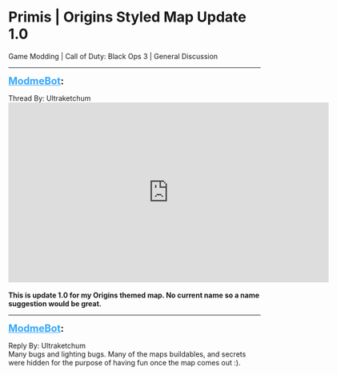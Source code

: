 # Primis | Origins Styled Map Update 1.0
Game Modding | Call of Duty: Black Ops 3 | General Discussion

---
<strong style="font-size: 1.4em;"><span style="text-decoration: underline;text-decoration-color: #34a7f9;"><span style="color:#34a7f9;">ModmeBot</span></span>:</strong>

<p>Thread By: Ultraketchum<br /><iframe type="text/html" width="640" height="360" src="https://www.youtube.com/embed/K553bwVvHWk" frameborder="0"></iframe><br /><br /><strong>This is update 1.0 for my Origins themed map. No current name so a name suggestion would be great.</strong></p>

---
<strong style="font-size: 1.4em;"><span style="text-decoration: underline;text-decoration-color: #34a7f9;"><span style="color:#34a7f9;">ModmeBot</span></span>:</strong>

<p>Reply By: Ultraketchum<br />Many bugs and lighting bugs. Many of the maps buildables, and secrets were hidden for the purpose of having fun once the map comes out :).</p>
